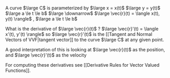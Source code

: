 A curve $\large C$ is parameterized by 
$\large x = x(t)$
$\large y = y(t)$
$\large a \le t \le b$
$\large \downarrow$
$\large \vec{r}(t) = \langle x(t), y(t) \rangle$ ,  $\large a \le t \le b$

What is the derivative of $\large \vec{r}(t)$ ?
$\large \vec{r}'(t) = \langle x'(t), y'(t) \rangle$
so
$\large \vec{r}'(t)$ is the [[Tangent and Normal Vectors of VVF|tangent vector]] to the curve $\large C$ at any given point.

A good interpretation of this is looking at $\large \vec{r}(t)$ as the position, and $\large \vec{r}'(t)$ as the velocity

For computing these derivatives see [[Derivative Rules for Vector Valued Functions]].
